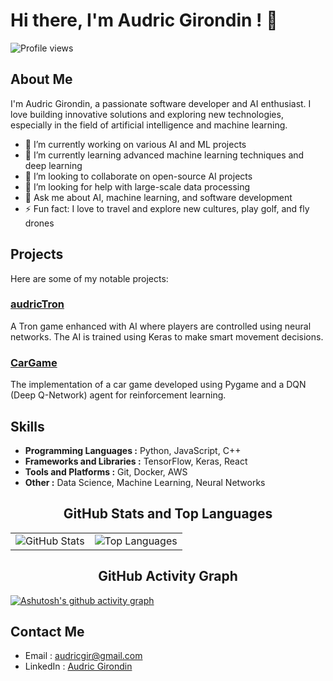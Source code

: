 # Hi there, I'm Audric Girondin ! 👋

![Profile views](https://komarev.com/ghpvc/?username=aaudric)

## About Me

I'm Audric Girondin, a passionate software developer and AI enthusiast. I love building innovative solutions and exploring new technologies, especially in the field of artificial intelligence and machine learning.

- 🔭 I’m currently working on various AI and ML projects
- 🌱 I’m currently learning advanced machine learning techniques and deep learning
- 👯 I’m looking to collaborate on open-source AI projects
- 🤔 I’m looking for help with large-scale data processing
- 💬 Ask me about AI, machine learning, and software development
- ⚡ Fun fact: I love to travel and explore new cultures, play golf, and fly drones

## Projects

Here are some of my notable projects:

### [audricTron](https://github.com/aaudric/audricTron)
A Tron game enhanced with AI where players are controlled using neural networks. The AI is trained using Keras to make smart movement decisions.

### [CarGame](https://github.com/aaudric/CarGame)
The implementation of a car game developed using Pygame and a DQN (Deep Q-Network) agent for reinforcement learning. 

## Skills

- **Programming Languages :** Python, JavaScript, C++
- **Frameworks and Libraries :** TensorFlow, Keras, React
- **Tools and Platforms :** Git, Docker, AWS
- **Other :** Data Science, Machine Learning, Neural Networks

<div align="center">

## GitHub Stats and Top Languages

<table>
  <tr>
    <td><img src="https://github-readme-stats.vercel.app/api?username=aaudric&show_icons=true&hide_border=true" alt="GitHub Stats"></td>
    <td><img src="https://github-readme-stats.vercel.app/api/top-langs/?username=aaudric&layout=compact" alt="Top Languages"></td>
  </tr>
</table>

## GitHub Activity Graph


</div>

[![Ashutosh's github activity graph](https://github-readme-activity-graph.vercel.app/graph?username=aaudric&theme=github-compact)](https://github.com/ashutosh00710/github-readme-activity-graph)
## Contact Me

- Email : [audricgir@gmail.com](mailto:audricgir@gmail.com)
- LinkedIn : [Audric Girondin](https://www.linkedin.com/in/audric-girondin/)
